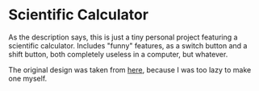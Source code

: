# Scientific Calculator

As the description says, this is just a tiny personal project featuring a scientific calculator.
Includes "funny" features, as a switch button and a shift button, both completely useless in a computer, but whatever.

The original design was taken from [here](http://internetedadinero.com/calculadora-html/calculadora.html), because I was too lazy to make one myself.
